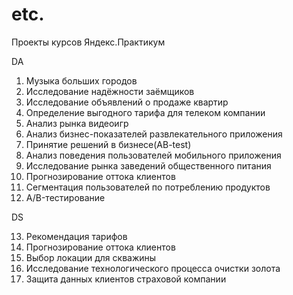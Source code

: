# etc.

Проекты курсов Яндекс.Практикум

DA
1. Музыка больших городов
2. Исследование надёжности заёмщиков
3. Исследование объявлений о продаже квартир
4. Определение выгодного тарифа для телеком компании
5. Анализ рынка видеоигр
6. Анализ бизнес-показателей развлекательного приложения
7. Принятие решений в бизнесе(AB-test)
8. Анализ поведения пользователей мобильного приложения
9. Исследование рынка заведений общественного питания
10. Прогнозирование оттока клиентов
11. Cегментация пользователей по потреблению продуктов
12. A/B-тестирование

DS

13. Рекомендация тарифов
14. Прогнозирование оттока клиентов
15. Выбор локации для скважины
16. Исследование технологического процесса очистки золота
17. Защита данных клиентов страховой компании

    
